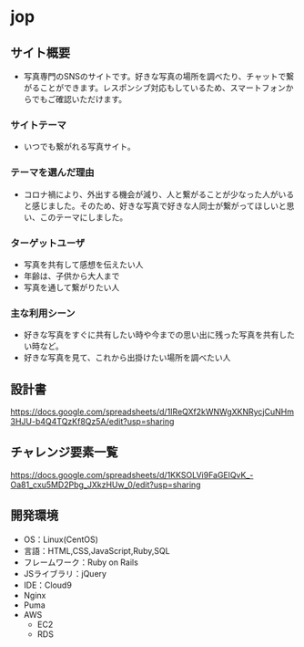 # jop

## サイト概要
- 写真専門のSNSのサイトです。好きな写真の場所を調べたり、チャットで繋がることができます。レスポンシブ対応もしているため、スマートフォンからでもご確認いただけます。

### サイトテーマ
- いつでも繋がれる写真サイト。

### テーマを選んだ理由
- コロナ禍により、外出する機会が減り、人と繋がることが少なった人がいると感じました。そのため、好きな写真で好きな人同士が繋がってほしいと思い、このテーマにしました。

### ターゲットユーザ
- 写真を共有して感想を伝えたい人
- 年齢は、子供から大人まで
- 写真を通して繋がりたい人

### 主な利用シーン
- 好きな写真をすぐに共有したい時や今までの思い出に残った写真を共有したい時など。
- 好きな写真を見て、これから出掛けたい場所を調べたい人

## 設計書
https://docs.google.com/spreadsheets/d/1IReQXf2kWNWgXKNRycjCuNHm3HJU-b4Q4TQzKf8Qz5A/edit?usp=sharing

## チャレンジ要素一覧
https://docs.google.com/spreadsheets/d/1KKSOLVi9FaGElQvK_-Oa81_cxu5MD2Pbg_JXkzHUw_0/edit?usp=sharing

## 開発環境
- OS：Linux(CentOS)
- 言語：HTML,CSS,JavaScript,Ruby,SQL
- フレームワーク：Ruby on Rails
- JSライブラリ：jQuery
- IDE：Cloud9
- Nginx
- Puma
- AWS
  - EC2
  - RDS
